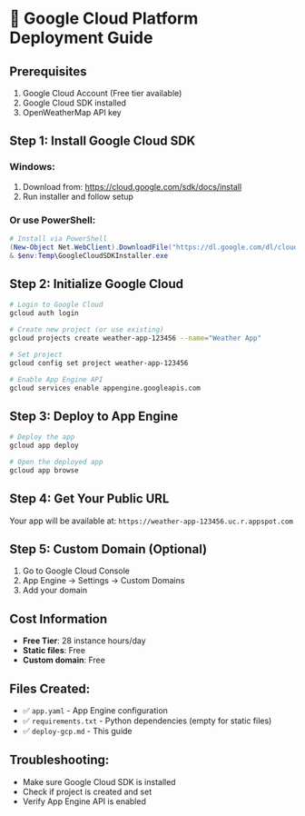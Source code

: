 # 🚀 Google Cloud Platform Deployment Guide

## Prerequisites
1. Google Cloud Account (Free tier available)
2. Google Cloud SDK installed
3. OpenWeatherMap API key

## Step 1: Install Google Cloud SDK

### Windows:
1. Download from: https://cloud.google.com/sdk/docs/install
2. Run installer and follow setup

### Or use PowerShell:
```powershell
# Install via PowerShell
(New-Object Net.WebClient).DownloadFile("https://dl.google.com/dl/cloudsdk/channels/rapid/GoogleCloudSDKInstaller.exe", "$env:Temp\GoogleCloudSDKInstaller.exe")
& $env:Temp\GoogleCloudSDKInstaller.exe
```

## Step 2: Initialize Google Cloud

```bash
# Login to Google Cloud
gcloud auth login

# Create new project (or use existing)
gcloud projects create weather-app-123456 --name="Weather App"

# Set project
gcloud config set project weather-app-123456

# Enable App Engine API
gcloud services enable appengine.googleapis.com
```

## Step 3: Deploy to App Engine

```bash
# Deploy the app
gcloud app deploy

# Open the deployed app
gcloud app browse
```

## Step 4: Get Your Public URL

Your app will be available at:
`https://weather-app-123456.uc.r.appspot.com`

## Step 5: Custom Domain (Optional)

1. Go to Google Cloud Console
2. App Engine → Settings → Custom Domains
3. Add your domain

## Cost Information
- **Free Tier**: 28 instance hours/day
- **Static files**: Free
- **Custom domain**: Free

## Files Created:
- ✅ `app.yaml` - App Engine configuration
- ✅ `requirements.txt` - Python dependencies (empty for static files)
- ✅ `deploy-gcp.md` - This guide

## Troubleshooting:
- Make sure Google Cloud SDK is installed
- Check if project is created and set
- Verify App Engine API is enabled 